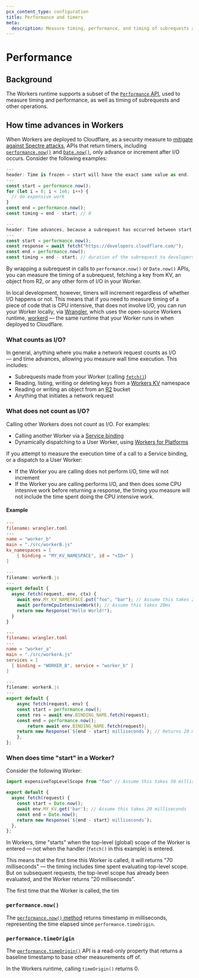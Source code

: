 ```yaml
---
pcx_content_type: configuration
title: Performance and timers
meta:
  description: Measure timing, performance, and timing of subrequests and other operations.
---
```


# Performance

## Background

The Workers runtime supports a subset of the [`Performance` API](https://developer.mozilla.org/en-US/docs/Web/API/Performance), used to measure timing and performance, as well as timing of subrequests and other operations.

## How time advances in Workers

When Workers are deployed to Cloudflare, as a security measure to [mitigate against Spectre attacks](/workers/reference/security-model/#step-1-disallow-timers-and-multi-threading), APIs that return timers, including [`performance.now()`](https://developer.mozilla.org/en-US/docs/Web/API/Performance/now) and [`Date.now()`](https://developer.mozilla.org/en-US/docs/Web/JavaScript/Reference/Global_Objects/Date/now), only advance or increment after I/O occurs. Consider the following examples:

```typescript
---
header: Time is frozen — start will have the exact same value as end.
---
const start = performance.now();
for (let i = 0; i < 1e6; i++) {
  // do expensive work
}
const end = performance.now();
const timing = end - start; // 0
```

```typescript
---
header: Time advances, because a subrequest has occurred between start and end.
---
const start = performance.now();
const response = await fetch("https://developers.cloudflare.com/");
const end = performance.now();
const timing = end - start; // duration of the subrequest to developers.cloudflare.com
```

By wrapping a subrequest in calls to `performance.now()` or `Date.now()` APIs, you can measure the timing of a subrequest, fetching a key from KV, an object from R2, or any other form of I/O in your Worker.

In local development, however, timers will increment regardless of whether I/O happens or not. This means that if you need to measure timing of a piece of code that is CPU intensive, that does not involve I/O, you can run your Worker locally, via [Wrangler](/workers/wrangler/), which uses the open-source Workers runtime, [workerd](https://github.com/cloudflare/workerd) — the same runtime that your Worker runs in when deployed to Cloudflare.

### What counts as I/O?

In general, anything where you make a network request counts as I/O — and time advances, allowing you measure wall time execution. This includes:

- Subrequests made from your Worker (calling [`fetch()`](/workers/runtime-apis/fetch/))
- Reading, listing, writing or deleting keys from a [Workers KV](/kv/api/) namespace
- Reading or writing an object from an [R2](/r2/api/workers/workers-api-usage/) bucket
- Anything that initiates a network request

### What does not count as I/O?

Calling other Workers does not count as I/O. For examples:

- Calling another Worker via a [Service binding](/workers/configuration/bindings/about-service-bindings/)
- Dynamically dispatching to a User Worker, using [Workers for Platforms](/cloudflare-for-platforms/workers-for-platforms/reference/how-workers-for-platforms-works/)

If you attempt to measure the execution time of a call to a Service binding, or a dispatch to a User Worker:

- If the Worker you are calling does not perform I/O, time will not increment
- If the Worker you are calling performs I/O, and then does some CPU intesnive work before returning a response, the timing you measure will not include the time spent doing the CPU intensive work.

#### Example

```toml
---
filename: wrangler.toml
---
name = "worker_b"
main = "./src/workerB.js"
kv_namespaces = [
    { binding = "MY_KV_NAMESPACE", id = "<ID>" }
]
```

```js
---
filename: workerB.js
---
export default {
  async fetch(request, env, ctx) {
    await env.MY_KV_NAMESPACE.put("foo", "bar"); // Assume this takes 20ms
    await performCpuIntensiveWork(); // Assume this takes 20ms
    return new Response("Hello World!");
  }
}
```

```toml
---
filename: wrangler.toml
---
name = "worker_a"
main = "./src/workerA.js"
services = [
  { binding = "WORKER_B", service = "worker_b" }
]
```

```js
---
filename: workerA.js
---
export default {
	async fetch(request, env) {
    const start = performance.now();
    const res = await env.BINDING_NAME.fetch(request);
    const end = performance.now();
		return await env.BINDING_NAME.fetch(request);
    return new Response(`${end - start} milliseconds`); // Returns 20 milliseconds, not 40 milliseconds
	},
};
```

### When does time "start" in a Worker?

Consider the following Worker:

```js
import expensiveTopLevelScope from "foo" // Assume this takes 50 milliseconds

export default {
  async fetch(request) {
    const start = Date.now();
    await env.MY_KV.get('bar'); // Assume this takes 20 milliseconds
    const end = Date.now();
    return new Response(`${end - start} milliseconds`);
  },
};
```

In Workers, time "starts" when the top-level (global) scope of the Worker is entered — not when the handler (`fetch()` in this example) is entered.

This means that the first time this Worker is called, it will returns "70 milliseconds" — the timing includes time spent evaluating top-level scope. But on subsequent requests, the top-level scope has already been evaluated, and the Worker returns "20 milliseconds".

The first time that the Worker is called, the tim

### `performance.now()`

The [`performance.now()` method](https://developer.mozilla.org/en-US/docs/Web/API/Performance/now) returns timestamp in milliseconds, representing the time elapsed since `performance.timeOrigin`.

### `performance.timeOrigin`

The [`performance.timeOrigin()`](https://developer.mozilla.org/en-US/docs/Web/API/Performance/timeOrigin) API is a read-only property that returns a baseline timestamp to base other measurements off of.

In the Workers runtime, calling `timeOrigin()` returns 0.


